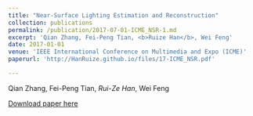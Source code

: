 ```yaml
---
title: "Near-Surface Lighting Estimation and Reconstruction"
collection: publications
permalink: /publication/2017-07-01-ICME_NSR-1.md
excerpt: 'Qian Zhang, Fei-Peng Tian, <b>Ruize Han</b>, Wei Feng'
date: 2017-01-01
venue: 'IEEE International Conference on Multimedia and Expo (ICME)'
paperurl: 'http://HanRuize.github.io/files/17-ICME_NSR.pdf'

---
```

Qian Zhang, Fei-Peng Tian, <i>Rui-Ze Han</i>, Wei Feng

[Download paper here](http://HanRuize.github.io/files/17-ICME_NSR.pdf)

